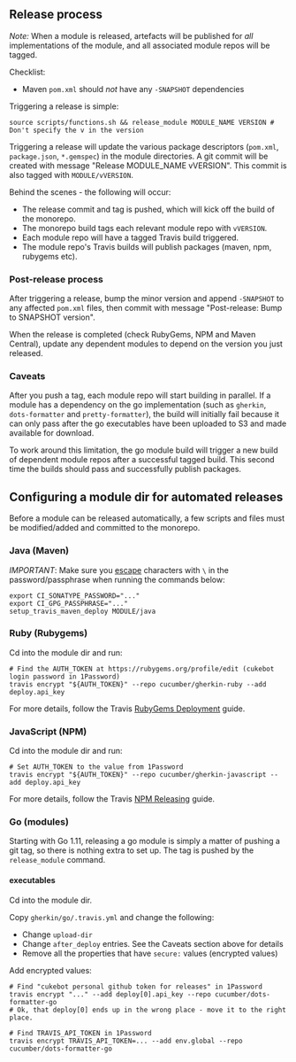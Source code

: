 ## Release process

*Note:* When a module is released, artefacts will be published for *all* implementations
of the module, and all associated module repos will be tagged.

Checklist:

* Maven `pom.xml` should *not* have any `-SNAPSHOT` dependencies

Triggering a release is simple:

    source scripts/functions.sh && release_module MODULE_NAME VERSION # Don't specify the v in the version

Triggering a release will update the various package descriptors (`pom.xml`, `package.json`, `*.gemspec`)
in the module directories. A git commit will be created with message "Release MODULE_NAME vVERSION". 
This commit is also tagged with `MODULE/vVERSION`. 

Behind the scenes - the following will occur:

- The release commit and tag is pushed, which will kick off the build of the monorepo.
- The monorepo build tags each relevant module repo with `vVERSION`.
- Each module repo will have a tagged Travis build triggered.
- The module repo's Travis builds will publish packages (maven, npm, rubygems etc).

### Post-release process

After triggering a release, bump the minor version and append `-SNAPSHOT` to any
affected `pom.xml` files, then commit with message "Post-release: Bump to SNAPSHOT version".

When the release is completed (check RubyGems, NPM and Maven Central), update any dependent
modules to depend on the version you just released.

### Caveats

After you push a tag, each module repo will start building in parallel. If a module
has a dependency on the go implementation (such as `gherkin`, `dots-formatter` and
`pretty-formatter`), the build will initially fail because it can only pass after 
the go executables have been uploaded to S3 and made available for download.

To work around this limitation,
the go module build will trigger a new build of dependent module repos after a successful
tagged build. This second time the builds should pass and successfully publish packages.

## Configuring a module dir for automated releases

Before a module can be released automatically, a few scripts and files must be 
modified/added and committed to the monorepo.

### Java (Maven)

*IMPORTANT*: Make sure you [escape](https://docs.travis-ci.com/user/encryption-keys/#Note-on-escaping-certain-symbols)
characters with `\` in the password/passphrase when running the commands below:

    export CI_SONATYPE_PASSWORD="..."
    export CI_GPG_PASSPHRASE="..."
    setup_travis_maven_deploy MODULE/java

### Ruby (Rubygems)

Cd into the module dir and run:

    # Find the AUTH_TOKEN at https://rubygems.org/profile/edit (cukebot login password in 1Password)
    travis encrypt "${AUTH_TOKEN}" --repo cucumber/gherkin-ruby --add deploy.api_key

For more details, follow the Travis [RubyGems Deployment](https://docs.travis-ci.com/user/deployment/rubygems/) guide.

### JavaScript (NPM)

Cd into the module dir and run:

    # Set AUTH_TOKEN to the value from 1Password
    travis encrypt "${AUTH_TOKEN}" --repo cucumber/gherkin-javascript --add deploy.api_key

For more details, follow the Travis [NPM Releasing](https://docs.travis-ci.com/user/deployment/npm/) guide.

### Go (modules)

Starting with Go 1.11, releasing a go module is simply a matter of pushing a git tag,
so there is nothing extra to set up. The tag is pushed by the `release_module` command.

#### executables

Cd into the module dir.

Copy `gherkin/go/.travis.yml` and change the following:

* Change `upload-dir`
* Change `after_deploy` entries. See the Caveats section above for details
* Remove all the properties that have `secure:` values (encrypted values)

Add encrypted values:

    # Find "cukebot personal github token for releases" in 1Password
    travis encrypt "..." --add deploy[0].api_key --repo cucumber/dots-formatter-go
    # Ok, that deploy[0] ends up in the wrong place - move it to the right place.

    # Find TRAVIS_API_TOKEN in 1Password
    travis encrypt TRAVIS_API_TOKEN=... --add env.global --repo cucumber/dots-formatter-go
